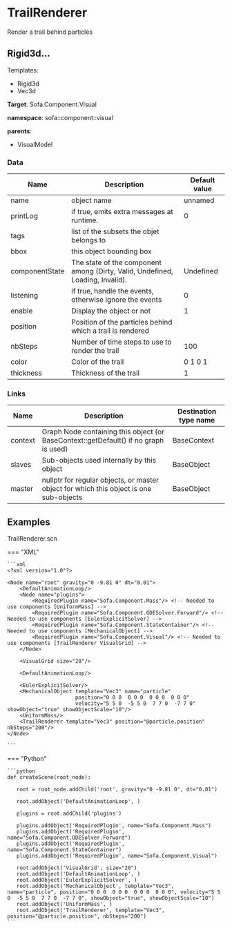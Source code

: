 <!-- generate_doc -->
# TrailRenderer

Render a trail behind particles


## Rigid3d...

Templates:

- Rigid3d
- Vec3d

__Target__: Sofa.Component.Visual

__namespace__: sofa::component::visual

__parents__:

- VisualModel

### Data

<table>
    <thead>
        <tr>
            <th>Name</th>
            <th>Description</th>
            <th>Default value</th>
        </tr>
    </thead>
    <tbody>
	<tr>
		<td>name</td>
		<td>
object name
		</td>
		<td>unnamed</td>
	</tr>
	<tr>
		<td>printLog</td>
		<td>
if true, emits extra messages at runtime.
		</td>
		<td>0</td>
	</tr>
	<tr>
		<td>tags</td>
		<td>
list of the subsets the objet belongs to
		</td>
		<td></td>
	</tr>
	<tr>
		<td>bbox</td>
		<td>
this object bounding box
		</td>
		<td></td>
	</tr>
	<tr>
		<td>componentState</td>
		<td>
The state of the component among (Dirty, Valid, Undefined, Loading, Invalid).
		</td>
		<td>Undefined</td>
	</tr>
	<tr>
		<td>listening</td>
		<td>
if true, handle the events, otherwise ignore the events
		</td>
		<td>0</td>
	</tr>
	<tr>
		<td>enable</td>
		<td>
Display the object or not
		</td>
		<td>1</td>
	</tr>
	<tr>
		<td>position</td>
		<td>
Position of the particles behind which a trail is rendered
		</td>
		<td></td>
	</tr>
	<tr>
		<td>nbSteps</td>
		<td>
Number of time steps to use to render the trail
		</td>
		<td>100</td>
	</tr>
	<tr>
		<td>color</td>
		<td>
Color of the trail
		</td>
		<td>0 1 0 1</td>
	</tr>
	<tr>
		<td>thickness</td>
		<td>
Thickness of the trail
		</td>
		<td>1</td>
	</tr>

</tbody>
</table>

### Links


| Name | Description | Destination type name |
| ---- | ----------- | --------------------- |
|context|Graph Node containing this object (or BaseContext::getDefault() if no graph is used)|BaseContext|
|slaves|Sub-objects used internally by this object|BaseObject|
|master|nullptr for regular objects, or master object for which this object is one sub-objects|BaseObject|

## Examples 

TrailRenderer.scn

=== "XML"

    ```xml
    <?xml version="1.0"?>
    
    <Node name="root" gravity="0 -9.81 0" dt="0.01">
        <DefaultAnimationLoop/>
        <Node name="plugins">
            <RequiredPlugin name="Sofa.Component.Mass"/> <!-- Needed to use components [UniformMass] -->
            <RequiredPlugin name="Sofa.Component.ODESolver.Forward"/> <!-- Needed to use components [EulerExplicitSolver] -->
            <RequiredPlugin name="Sofa.Component.StateContainer"/> <!-- Needed to use components [MechanicalObject] -->
            <RequiredPlugin name="Sofa.Component.Visual"/> <!-- Needed to use components [TrailRenderer VisualGrid] -->
        </Node>
    
        <VisualGrid size="20"/>
    
        <DefaultAnimationLoop/>
    
        <EulerExplicitSolver/>
        <MechanicalObject template="Vec3" name="particle"
                          position="0 0 0  0 0 0  0 0 0  0 0 0"
                          velocity="5 5 0  -5 5 0  7 7 0  -7 7 0" showObject="true" showObjectScale="10"/>
        <UniformMass/>
        <TrailRenderer template="Vec3" position="@particle.position" nbSteps="200"/>
    </Node>

    ```

=== "Python"

    ```python
    def createScene(root_node):

       root = root_node.addChild('root', gravity="0 -9.81 0", dt="0.01")

       root.addObject('DefaultAnimationLoop', )

       plugins = root.addChild('plugins')

       plugins.addObject('RequiredPlugin', name="Sofa.Component.Mass")
       plugins.addObject('RequiredPlugin', name="Sofa.Component.ODESolver.Forward")
       plugins.addObject('RequiredPlugin', name="Sofa.Component.StateContainer")
       plugins.addObject('RequiredPlugin', name="Sofa.Component.Visual")

       root.addObject('VisualGrid', size="20")
       root.addObject('DefaultAnimationLoop', )
       root.addObject('EulerExplicitSolver', )
       root.addObject('MechanicalObject', template="Vec3", name="particle", position="0 0 0  0 0 0  0 0 0  0 0 0", velocity="5 5 0  -5 5 0  7 7 0  -7 7 0", showObject="true", showObjectScale="10")
       root.addObject('UniformMass', )
       root.addObject('TrailRenderer', template="Vec3", position="@particle.position", nbSteps="200")
    ```

